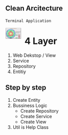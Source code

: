 ## Clean Arcitecture
    Terminal Application

<img align="left" alt="Visual Studio Code" title="Visual Studio Code"  width="50px" src="./lib/images/clean-architecture.png" style="padding-right:10px;" />

# 4 Layer
1. Web Dekstop / View 
2. Service            
3. Repository         
4. Entitiy            

## Step by step
1. Create Entity
2. Bussiness Logic
    - Create Repository
    - Create Service
    - Create View
3. Util is Help Class
